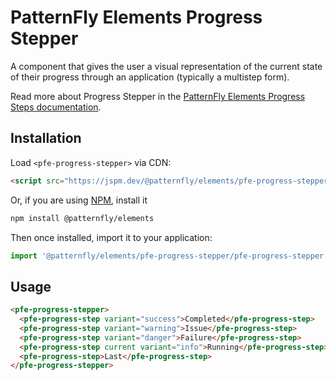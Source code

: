 # PatternFly Elements Progress Stepper

A component that gives the user a visual representation of the current state of 
their progress through an application (typically a multistep form).

Read more about Progress Stepper in the [PatternFly Elements Progress Steps 
documentation][docs].

##  Installation

Load `<pfe-progress-stepper>` via CDN:

```html
<script src="https://jspm.dev/@patternfly/elements/pfe-progress-stepper/pfe-progress-stepper.js"></script>
```

Or, if you are using [NPM](https://npm.im), install it

```bash
npm install @patternfly/elements
```

Then once installed, import it to your application:

```js
import '@patternfly/elements/pfe-progress-stepper/pfe-progress-stepper.js';
```

## Usage

```html
<pfe-progress-stepper>
  <pfe-progress-step variant="success">Completed</pfe-progress-step>
  <pfe-progress-step variant="warning">Issue</pfe-progress-step>
  <pfe-progress-step variant="danger">Failure</pfe-progress-step>
  <pfe-progress-step current variant="info">Running</pfe-progress-step>
  <pfe-progress-step>Last</pfe-progress-step>
</pfe-progress-stepper>
```

[docs]: https://patternflyelements.org/components/progress-stepper
